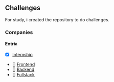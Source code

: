 ## Challenges

For study, i created the repository to do challenges.

### Companies

#### Entria

- [x] [Internship](https://github.com/entria/jobs/blob/master/internship/challenge.md)
- [] [Frontend](https://github.com/entria/jobs/blob/master/frontend/challenge.md)
- [] [Backend](https://github.com/entria/jobs/blob/master/backend/challenge.md)
- [] [Fullstack](https://github.com/entria/jobs/blob/master/fullstack/challenge.md)